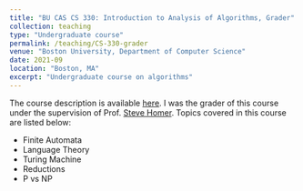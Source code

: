```yaml
---
title: "BU CAS CS 330: Introduction to Analysis of Algorithms, Grader"
collection: teaching
type: "Undergraduate course"
permalink: /teaching/CS-330-grader
venue: "Boston University, Department of Computer Science"
date: 2021-09
location: "Boston, MA"
excerpt: "Undergraduate course on algorithms"
---
```


The course description is available [here](https://www.bu.edu/academics/cas/courses/cas-cs-330/). I was the grader of this course under the supervision of 
Prof. [Steve Homer](https://www.cs.bu.edu/faculty/homer/). Topics covered in this course are listed below:

- Finite Automata
- Language Theory 
- Turing Machine
- Reductions
- P vs NP
